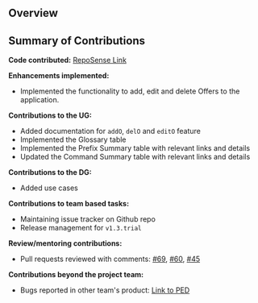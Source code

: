 ## Overview

## Summary of Contributions

**Code contributed:** [RepoSense Link](https://nus-cs2103-ay2223s1.github.io/tp-dashboard/?search=jeromehjj&breakdown=true&sort=groupTitle&sortWithin=title&since=2022-09-16&timeframe=commit&mergegroup=&groupSelect=groupByRepos&checkedFileTypes=docs~functional-code~test-code~other)

**Enhancements implemented:**
* Implemented the functionality to add, edit and delete Offers to the application.

**Contributions to the UG:**
* Added documentation for `addO`, `delO` and `editO` feature
* Implemented the Glossary table
* Implemented the Prefix Summary table with relevant links and details
* Updated the Command Summary table with relevant links and details



**Contributions to the DG:**
* Added use cases


**Contributions to team based tasks:**
* Maintaining issue tracker on Github repo
* Release management for `v1.3.trial`

**Review/mentoring contributions:**
* Pull requests reviewed with comments: [#69](https://github.com/AY2223S1-CS2103T-W15-2/tp/pull/69),
[#60](https://github.com/AY2223S1-CS2103T-W15-2/tp/pull/60),
[#45](https://github.com/AY2223S1-CS2103T-W15-2/tp/pull/45)


**Contributions beyond the project team:**
* Bugs reported in other team's product: [Link to PED](https://github.com/jeromehjj/ped/issues)
